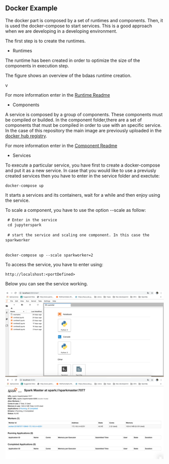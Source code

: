 ## Docker Example

The docker part is composed by a set of runtimes and components. Then, it is used the docker-compose to start services. This is a good approach when we are developing in a developing environment. 

The first step is to create the runtimes. 

- Runtimes

The runtime has been created in order to optimize the size of the components in execution step. 

The figure shows an overview of the bdaas runtime creation. 

v


For more information enter in the [Runtime Readme](runtimes/Readme.md) 

- Components

A service is composed by a group of components. These components must be compiled or builded. In the component folder,there are a set of components that must be compiled in order to use with an specific service. In the case of this repository the main image are previously uploaded in the [docker hub registry](https://hub.docker.com/). 

For more information enter in the [Component Readme](components/Readme.md) 


- Services

To execute a particular service, you have first to create a docker-compose and put it as a new service. In case that you would like to use a previusly created services then you have to enter in the service folder and exectute: 

```` 
docker-compose up

````

It starts a services and its containers, wait for a while and then enjoy using the service. 

To scale a component, you have to use the option --scale as follow:

````
 # Enter in the service
 cd jupyterspark

 # start the service and scaling one component. In this case the sparkworker

 
docker-compose up --scale sparkworker=2

````

To access the service, you have to enter using:

```
http://localshost:<portDefined>
```
Below you can see the service working. 

![Jupyter](images/Jupyter.png)
![SparkMaster](images/Sparkmaster.png)